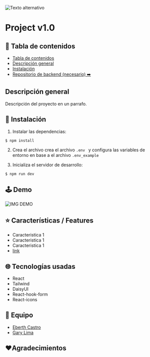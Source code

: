 ![Texto alternativo](https://i.imgur.com/RBrdkHf.jpeg)


# Project v1.0

## 📍 Tabla de contenidos
- [Tabla de contenidos](#📍-Tabla-de-contenidos)
- [Descripción general](#Descripción-general)
- [Instalación](#Instalación)
- [Repositorio de backend (necesario) ➡️](URL)

## Descripción general
Descripción del proyecto en un parrafo.


## 🔧 Instalación
 1. Instalar las dependencias:
```
$ npm install
 ```
 2. Crea el archivo crea el archivo ```.env ``` y configura las variables de entorno en base a el archivo ```.env_example```

 3. Inicializa el servidor de desarrollo:
```
$ npm run dev
```

## 🕹️ Demo
![IMG DEMO](https://)

## ⭐ Características / Features

- Caracteristica 1
- Caracteristica 1
- Caracteristica 1
- [link](#Instalación)


## 🌐 Tecnologías usadas
- React 
- Tailwind
- DaisyUI 
- React-hook-form
- React-icons


## 👥 Equipo
- [Eberth Castro](github.com/EberthCastro)
- [Gary Lima](github.com/GaryHL)

## ❤️Agradecimientos





